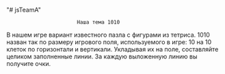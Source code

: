 "# jsTeamA" 

                           Наша тема 1010
В нашем игре вариант известного пазла с фигурами из тетриса.
1010 назван так по размеру игрового поля, используемого в игре: 10 на 10 клеток по горизонтали и вертикали.
Укладывая их на поле, составляйте целиком заполненные линии.
За каждую выложенную линию вы получите очки.

